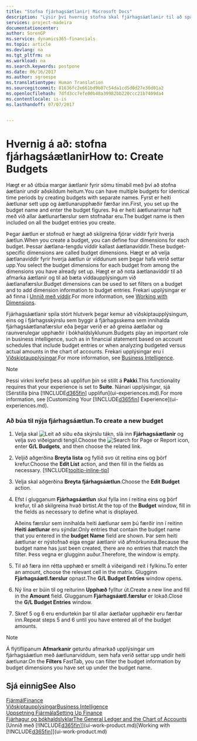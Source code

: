 ```yaml
---
title: "Stofna fjárhagsáætlanir| Microsoft Docs"
description: "Lýsir því hvernig stofna skal fjárhagsáætlanir til að spá fyrir um mismunandi fjármálaaðgerðir og úthluta víddum fyrir viðskiptaupplýsingar."
services: project-madeira
documentationcenter: 
author: SorenGP
ms.service: dynamics365-financials
ms.topic: article
ms.devlang: na
ms.tgt_pltfrm: na
ms.workload: na
ms.search.keywords: postpone
ms.date: 06/16/2017
ms.author: sgroespe
ms.translationtype: Human Translation
ms.sourcegitcommit: 81636fc2e661bd9b07c54da1cd5d0d27e30d01a2
ms.openlocfilehash: 7dfd3cc7efe00b48a39982bb220ccc21b7409da4
ms.contentlocale: is-is
ms.lasthandoff: 07/07/2017


---
```

# <a name="how-to-create--budgets"></a><span data-ttu-id="cfbf6-103">Hvernig á að: stofna fjárhagsáætlanir</span><span class="sxs-lookup"><span data-stu-id="cfbf6-103">How to: Create  Budgets</span></span>
<span data-ttu-id="cfbf6-104">Hægt er að útbúa margar áætlanir fyrir sömu tímabil með því að stofna áætlanir undir aðskildum heitum.</span><span class="sxs-lookup"><span data-stu-id="cfbf6-104">You can have multiple budgets for identical time periods by creating budgets with separate names.</span></span> <span data-ttu-id="cfbf6-105">Fyrst er heiti áætlunar sett upp og áætlunarupphæðir færðar inn.</span><span class="sxs-lookup"><span data-stu-id="cfbf6-105">First, you set up the budget name and enter the budget figures.</span></span> <span data-ttu-id="cfbf6-106">Þá er heiti áætlunarinnar haft með við allar áætlunarfærslur sem stofnaðar eru.</span><span class="sxs-lookup"><span data-stu-id="cfbf6-106">The budget name is then included on all the budget entries you create.</span></span>  

 <span data-ttu-id="cfbf6-107">Þegar áætlun er stofnuð er hægt að skilgreina fjórar víddir fyrir hverja áætlun.</span><span class="sxs-lookup"><span data-stu-id="cfbf6-107">When you create a budget, you can define four dimensions for each budget.</span></span> <span data-ttu-id="cfbf6-108">Þessar áætlana\-tengdu víddir kallast áætlanavíddir.</span><span class="sxs-lookup"><span data-stu-id="cfbf6-108">These budget\-specific dimensions are called budget dimensions.</span></span> <span data-ttu-id="cfbf6-109">Hægt er að velja áætlanavíddir fyrir hverja áætlun úr víddunum sem þegar hafa verið settar upp.</span><span class="sxs-lookup"><span data-stu-id="cfbf6-109">You select the budget dimensions for each budget from among the dimensions you have already set up.</span></span> <span data-ttu-id="cfbf6-110">Hægt er að nota áætlanavíddir til að afmarka áætlanir og til að bæta víddaupplýsingum við áætlanafærslur.</span><span class="sxs-lookup"><span data-stu-id="cfbf6-110">Budget dimensions can be used to set filters on a budget and to add dimension information to budget entries.</span></span> <span data-ttu-id="cfbf6-111">Frekari upplýsingar er að finna í [Unnið með víddir](finance-dimensions.md).</span><span class="sxs-lookup"><span data-stu-id="cfbf6-111">For more information, see [Working with Dimensions](finance-dimensions.md).</span></span>

 <span data-ttu-id="cfbf6-112">Fjárhagsáætlanir spila stórt hlutverk þegar kemur að viðskiptaupplýsingum, eins og í fjárhagsskýrslu sem byggir á fjárhagsskema sem innihalda fjárhagsáætlanafærslur eða þegar verið er að greina áætlaðar og raunverulegar upphæðir í bókhaldslyklunum.</span><span class="sxs-lookup"><span data-stu-id="cfbf6-112">Budgets play an important role in business intelligence, such as in financial statement based on account schedules that include budget entries or when analyzing budgeted versus actual amounts in the chart of accounts.</span></span> <span data-ttu-id="cfbf6-113">Frekari upplýsingar eru í [Viðskiptaupplýsingar](bi.md).</span><span class="sxs-lookup"><span data-stu-id="cfbf6-113">For more information, see [Business Intelligence](bi.md).</span></span>   

 > [!NOTE]  
>   <span data-ttu-id="cfbf6-114">Þessi virkni krefst þess að upplifun þín sé stillt á **Pakki**.</span><span class="sxs-lookup"><span data-stu-id="cfbf6-114">This functionality requires that your experience is set to **Suite**.</span></span> <span data-ttu-id="cfbf6-115">Nánari upplýsingar, sjá [Sérstilla þína [!INCLUDE[d365fin](includes/d365fin_md.md)] upplifun](ui-experiences.md).</span><span class="sxs-lookup"><span data-stu-id="cfbf6-115">For more information, see [Customizing Your [!INCLUDE[d365fin](includes/d365fin_md.md)] Experience](ui-experiences.md).</span></span>  

### <a name="to-create-a-new-budget"></a><span data-ttu-id="cfbf6-116">Að búa til nýja fjárhagsáætlun.</span><span class="sxs-lookup"><span data-stu-id="cfbf6-116">To create a new budget</span></span>  

1. <span data-ttu-id="cfbf6-117">Velja skal ![Leit að síðu eða skýrslu](media/ui-search/search_small.png "Leit að síðu eða skýrslu táknið") tákn, slá inn **Fjárhagsáætlanir** og velja svo viðeigandi tengil.</span><span class="sxs-lookup"><span data-stu-id="cfbf6-117">Choose the ![Search for Page or Report](media/ui-search/search_small.png "Search for Page or Report icon") icon, enter **G/L Budgets**, and then choose the related link.</span></span>  
2. <span data-ttu-id="cfbf6-118">Veljið aðgerðina **Breyta lista** og fyllið svo út reitina eins og þörf krefur.</span><span class="sxs-lookup"><span data-stu-id="cfbf6-118">Choose the **Edit List** action, and then fill in the fields as necessary.</span></span> [!INCLUDE[tooltip-inline-tip](includes/tooltip-inline-tip_md.md)]  
3. <span data-ttu-id="cfbf6-119">Velja skal aðgerðina **Breyta fjárhagsáætlun**.</span><span class="sxs-lookup"><span data-stu-id="cfbf6-119">Choose the **Edit Budget** action.</span></span>
4. <span data-ttu-id="cfbf6-120">Efst í glugganum **Fjárhagsáætlun** skal fylla inn í reitina eins og þörf krefur, til að skilgreina hvað birtist.</span><span class="sxs-lookup"><span data-stu-id="cfbf6-120">At the top of the **Budget** window, fill in the fields as necessary to define what is displayed.</span></span>  

    <span data-ttu-id="cfbf6-121">Aðeins færslur sem innihalda heiti áætlunar sem þú færðir inn í reitinn **Heiti áætlunar** eru sýndar.</span><span class="sxs-lookup"><span data-stu-id="cfbf6-121">Only entries that contain the budget name that you entered in the **budget Name** field are shown.</span></span> <span data-ttu-id="cfbf6-122">Þar sem heiti áætlunar er nýstofnað eiga engar áætlanir við afmörkunina.</span><span class="sxs-lookup"><span data-stu-id="cfbf6-122">Because the budget name has just been created, there are no entries that match the filter.</span></span> <span data-ttu-id="cfbf6-123">Þess vegna er glugginn auður.</span><span class="sxs-lookup"><span data-stu-id="cfbf6-123">Therefore, the window is empty.</span></span>  
5. <span data-ttu-id="cfbf6-124">Til að færa inn rétta upphæð er smellt á viðeigandi reit í fylkinu.</span><span class="sxs-lookup"><span data-stu-id="cfbf6-124">To enter an amount, choose the relevant cell in the matrix.</span></span> <span data-ttu-id="cfbf6-125">Glugginn **Fjárhagsáætl.færslur** opnast.</span><span class="sxs-lookup"><span data-stu-id="cfbf6-125">The **G/L Budget Entries** window opens.</span></span>  
6. <span data-ttu-id="cfbf6-126">Ný lína er búin til og reiturinn **Upphæð** fylltur út.</span><span class="sxs-lookup"><span data-stu-id="cfbf6-126">Create a new line and fill in the **Amount** field.</span></span> <span data-ttu-id="cfbf6-127">Glugganum **Fjárhagsáætl.færslur** er lokað.</span><span class="sxs-lookup"><span data-stu-id="cfbf6-127">Close the **G/L Budget Entries** window.</span></span>  
7. <span data-ttu-id="cfbf6-128">Skref 5 og 6 eru endurtekin þar til allar áætlaðar upphæðir eru færðar inn.</span><span class="sxs-lookup"><span data-stu-id="cfbf6-128">Repeat steps 5 and 6 until you have entered all of the budget amounts.</span></span>  

> [!NOTE]  
>  <span data-ttu-id="cfbf6-129">Á flýtiflipanum **Afmarkanir** geturðu afmarkað upplýsingar um fjárhagsáætlun með áætlunarvíddum, sem hafa verið settar upp undir heiti áætlunar.</span><span class="sxs-lookup"><span data-stu-id="cfbf6-129">On the **Filters** FastTab, you can filter the budget information by budget dimensions you have set up under the budget name.</span></span>   

## <a name="see-also"></a><span data-ttu-id="cfbf6-130">Sjá einnig</span><span class="sxs-lookup"><span data-stu-id="cfbf6-130">See Also</span></span>
[<span data-ttu-id="cfbf6-131">Fjármál</span><span class="sxs-lookup"><span data-stu-id="cfbf6-131">Finance</span></span>](finance.md)  
[<span data-ttu-id="cfbf6-132">Viðskiptaupplýsingar</span><span class="sxs-lookup"><span data-stu-id="cfbf6-132">Business Intelligence</span></span>](bi.md)  
[<span data-ttu-id="cfbf6-133">Uppsetning Fjármála</span><span class="sxs-lookup"><span data-stu-id="cfbf6-133">Setting Up Finance</span></span>](finance-setup-finance.md)  
[<span data-ttu-id="cfbf6-134">Fjárhagur og bókhaldslyklar</span><span class="sxs-lookup"><span data-stu-id="cfbf6-134">The General Ledger and the Chart of Accounts</span></span>](finance-general-ledger.md)  
<span data-ttu-id="cfbf6-135">[Unnið með [!INCLUDE[d365fin](includes/d365fin_md.md)]](ui-work-product.md)</span><span class="sxs-lookup"><span data-stu-id="cfbf6-135">[Working with [!INCLUDE[d365fin](includes/d365fin_md.md)]](ui-work-product.md)</span></span>  

